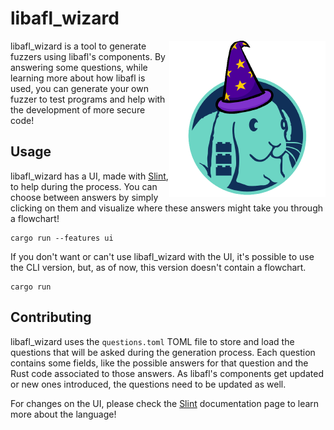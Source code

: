 # libafl_wizard

<img align="right" src="./icons/libafl_wizard.png" alt="libafl_wizard logo" width="250" heigh="250">

libafl_wizard is a tool to generate fuzzers using libafl's components. By answering some questions, while learning more about how libafl is used, you can generate your own fuzzer to test programs and help with the development of more secure code!

## Usage

libafl_wizard has a UI, made with [Slint](https://slint.dev/releases/1.1.1/docs/slint/), to help during the process. You can choose between answers by simply clicking on them and visualize where these answers might take you through a flowchart!

```
cargo run --features ui
```

If you don't want or can't use libafl_wizard with the UI, it's possible to use the CLI version, but, as of now, this version doesn't contain a flowchart.

```
cargo run
```

## Contributing
libafl_wizard uses the `questions.toml` TOML file to store and load the questions that will be asked during the generation process. Each question contains some fields, like the possible answers for that question and the Rust code associated to those answers. As libafl's components get updated or new ones introduced, the questions need to be updated as well.

For changes on the UI, please check the [Slint](https://slint.dev/releases/1.1.1/docs/slint/) documentation page to learn more about the language!
